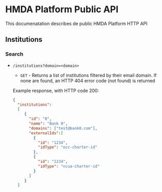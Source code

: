 # HMDA Platform Public API

This documenatation describes de public HMDA Platform HTTP API

## Institutions

### Search

* `/institutions?domain=<domain>`

   * `GET` - Returns a list of institutions filtered by their email domain. If none are found, an HTTP 404 error code (not found) is returned

   Example response, with HTTP code 200:

   ```json
   {
     "institutions":
     [
        {
          "id": "0",
          "name": "Bank 0",
          "domains": ["test@bank0.com"],
          "externalIds":[
            {
              "id": "1234",
              "idType": "occ-charter-id"
            },
            {
              "id": "1234",
              "idType": "ncua-charter-id"
            }
          ]
        }
     ]
   ```

